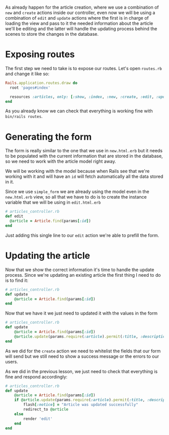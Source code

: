 As already happen for the article creation, where we use a combination of `new` and `create` actions inside our controller, even now we will be using a combination of `edit` and `update` actions where the first is in charge of loading the view and pass to it the needed information about the article we'll be editing and the latter will handle the updating process behind the scenes to store the changes in the database.

# Exposing routes
The first step we need to take is to expose our routes. Let's open `routes.rb` and change it like so:
```ruby
Rails.application.routes.draw do
  root 'pages#index'

  resources :articles, only: [:show, :index, :new, :create, :edit, :update]
end
```
As you already know we can check that everything is working fine with `bin/rails routes`.

# Generating the form
The form is really similar to the one that we use in `new.html.erb` but it needs to be populated with the current information that are stored in the database, so we need to work with the article model right away.

We will be working with the model because when Rails see that we're working with it and will have an `id` will fetch automatically all the data stored in it.

Since we use `simple_form` we are already using the model even in the `new.html.erb` view, so all that we have to do is to create the instance variable that we will be using in `edit.html.erb`
```ruby
# articles_controller.rb
def edit
  @article = Article.find(params[:id])
end
```
Just adding this single line to our `edit` action we're able to prefill the form.

# Updating the article
Now that we show the correct information it's time to handle the update process. Since we're updating an existing article the first thing I need to do is to find it:
```ruby
# articles_controller.rb
def update
	@article = Article.find(params[:id])
end
```
Now that we have it we just need to updated it with the values in the form
```ruby
# articles_controller.rb
def update
	@article = Article.find(params[:id])
	@article.update(params.require(:article).permit(:title, :description))
end
```
As we did for the `create` action we need to whitelist the fields that our form will send but we still need to show a success message or the errors to our users.

As we did in the previous lesson, we just need to check that everything is fine and respond accordingly:
```ruby
# articles_controller.rb
def update
	@article = Article.find(params[:id])
	if @article.update(params.require(:article).permit(:title, :description))
		flash[:notice] = "Article was updated successfully"
		redirect_to @article
	else 
		render 'edit'
	end
end
```